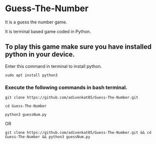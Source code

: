 # Guess-The-Number
It is a guess the number game.

It is terminal based game coded in Python.

## To play this game make sure you have installed python in your device.
Enter this command in terminal to install python. 
```
sudo apt install python3
```

### Execute the following commands in bash terminal.
```
git clone https://github.com/adivenkat05/Guess-The-Number.git

cd Guess-The-Number

python3 guessNum.py
```
OR 

```
git clone https://github.com/adivenkat05/Guess-The-Number.git && cd Guess-The-Number && python3 guessNum.py
```
